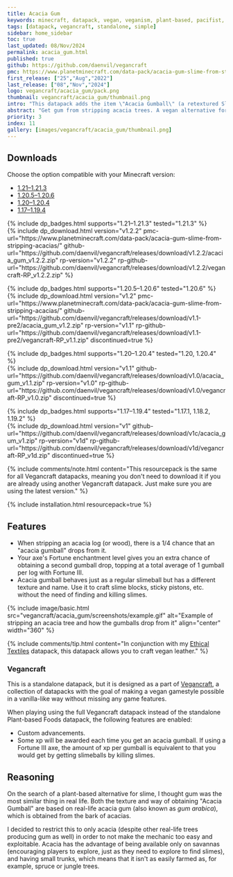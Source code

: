 ```yaml
---
title: Acacia Gum
keywords: minecraft, datapack, vegan, veganism, plant-based, pacifist, slime
tags: [datapack, vegancraft, standalone, simple]
sidebar: home_sidebar
toc: true
last_updated: 08/Nov/2024
permalink: acacia_gum.html
published: true
github: https://github.com/daenvil/vegancraft
pmc: https://www.planetminecraft.com/data-pack/acacia-gum-slime-from-stripping-acacias/
first_release: ["25","Aug","2022"]
last_release: ["08","Nov","2024"]
logo: vegancraft/acacia_gum/pack.png
thumbnail: vegancraft/acacia_gum/thumbnail.png
intro: "This datapack adds the item \"Acacia Gumball\" (a retextured Slimeball), which is obtained by stripping acacia logs."
abstract: "Get gum from stripping acacia trees. A vegan alternative for slime."
priority: 3
index: 11
gallery: [images/vegancraft/acacia_gum/thumbnail.png]
---
```


## Downloads
Choose the option compatible with your Minecraft version:

<ul id="profileTabs" class="nav nav-tabs">
    <li class="active"><a href="#1-21" data-toggle="tab">1.21–1.21.3</a></li>
    <li><a href="#1-20-5" data-toggle="tab">1.20.5–1.20.6</a></li>
    <li><a href="#legacy1-20" data-toggle="tab">1.20–1.20.4</a></li>
    <li><a href="#legacy" data-toggle="tab">1.17–1.19.4</a></li>
</ul>

<div class="tab-content">
    <div role="tabpanel" class="tab-pane active" id="1-21">
        <p>
            {% include dp_badges.html supports="1.21–1.21.3" tested="1.21.3" %}
            <br/>
            {% include dp_download.html version="v1.2.2" pmc-url="https://www.planetminecraft.com/data-pack/acacia-gum-slime-from-stripping-acacias/" github-url="https://github.com/daenvil/vegancraft/releases/download/v1.2.2/acacia_gum_v1.2.2.zip" rp-version="v1.2.2" rp-github-url="https://github.com/daenvil/vegancraft/releases/download/v1.2.2/vegancraft-RP_v1.2.2.zip" %}
        </p>
    </div>
    <div role="tabpanel" class="tab-pane" id="1-20-5">
        <p>
            {% include dp_badges.html supports="1.20.5–1.20.6" tested="1.20.6" %}
            <br/>
            {% include dp_download.html version="v1.2" pmc-url="https://www.planetminecraft.com/data-pack/acacia-gum-slime-from-stripping-acacias/" github-url="https://github.com/daenvil/vegancraft/releases/download/v1.1-pre2/acacia_gum_v1.2.zip" rp-version="v1.1" rp-github-url="https://github.com/daenvil/vegancraft/releases/download/v1.1-pre2/vegancraft-RP_v1.1.zip" discontinued=true %}
        </p>
    </div>
    <div role="tabpanel" class="tab-pane" id="legacy1-20">
        <p>
            {% include dp_badges.html supports="1.20–1.20.4" tested="1.20, 1.20.4" %}
            <br/>
            {% include dp_download.html version="v1.1" github-url="https://github.com/daenvil/vegancraft/releases/download/v1.0/acacia_gum_v1.1.zip" rp-version="v1.0" rp-github-url="https://github.com/daenvil/vegancraft/releases/download/v1.0/vegancraft-RP_v1.0.zip" discontinued=true %}
        </p>
    </div>
    <div role="tabpanel" class="tab-pane" id="legacy">
        <p>
            {% include dp_badges.html supports="1.17–1.19.4" tested="1.17.1, 1.18.2, 1.19.2" %}
            <br/>
            {% include dp_download.html version="v1" github-url="https://github.com/daenvil/vegancraft/releases/download/v1c/acacia_gum_v1.zip" rp-version="v1d" rp-github-url="https://github.com/daenvil/vegancraft/releases/download/v1d/vegancraft-RP_v1d.zip" discontinued=true %}
        </p>
    </div>
</div>

{% include comments/note.html content="This resourcepack is the same for all Vegancraft datapacks, meaning you don't need to download it if you are already using another Vegancraft datapack. Just make sure you are using the latest version." %}

{% include installation.html resourcepack=true %}

## Features

- When stripping an acacia log (or wood), there is a 1/4 chance that an "acacia gumball" drops from it.
- Your axe's Fortune enchantment level gives you an extra chance of obtaining a second gumball drop, topping at a total average of 1 gumball per log with Fortune III.
- Acacia gumball behaves just as a regular slimeball but has a different texture and name. Use it to craft slime blocks, sticky pistons, etc. without the need of finding and killing slimes.

{% include image/basic.html src="vegancraft/acacia_gum/screenshots/example.gif" alt="Example of stripping an acacia tree and how the gumballs drop from it" align="center" width="360" %}

{% include comments/tip.html content="In conjunction with my <a href='ethical_textiles.html'>Ethical Textiles</a> datapack, this datapack allows you to craft vegan leather." %}

### Vegancraft

This is a standalone datapack, but it is designed as a part of [Vegancraft](vegancraft.html), a collection of datapacks with the goal of making a vegan gamestyle possible in a vanilla-like way without missing any game features.

When playing using the full Vegancraft datapack instead of the standalone Plant-based Foods datapack, the following features are enabled:

- Custom advancements.
- Some xp will be awarded each time you get an acacia gumball. If using a Fortune III axe, the amount of xp per gumball is equivalent to that you would get by getting slimeballs by killing slimes.

## Reasoning

On the search of a plant-based alternative for slime, I thought gum was the most similar thing in real life. Both the texture and way of obtaining "Acacia Gumball" are based on real-life acacia gum (also known as *gum arabica*), which is obtained from the bark of acacias.

I decided to restrict this to only acacia (despite other real-life trees producing gum as well) in order to not make the mechanic too easy and exploitable. Acacia has the advantage of being available only on savannas (encouraging players to explore, just as they need to explore to find slimes), and having small trunks, which means that it isn't as easily farmed as, for example, spruce or jungle trees.
